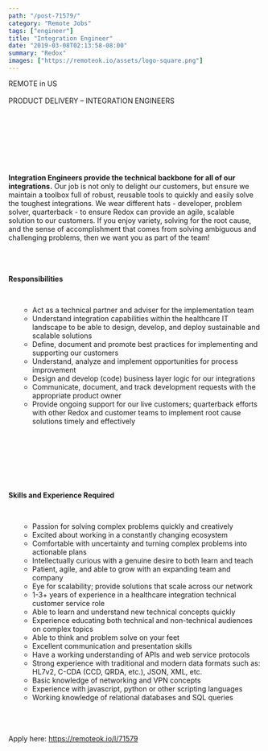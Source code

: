 ```yaml
---
path: "/post-71579/"
category: "Remote Jobs"
tags: ["engineer"]
title: "Integration Engineer"
date: "2019-03-08T02:13:58-08:00"
summary: "Redox"
images: ["https://remoteok.io/assets/logo-square.png"]
---
```


REMOTE in US<br /><br />PRODUCT DELIVERY &ndash; INTEGRATION ENGINEERS<br /><br /><br /><br /><br /><br /><br /><br /><br /><strong>Integration Engineers provide the technical backbone for all of our integrations.</strong> Our job is not only to delight our customers, but ensure we maintain a toolbox full of robust, reusable tools to quickly and easily solve the toughest integrations. We wear different hats - developer, problem solver, quarterback - to ensure Redox can provide an agile, scalable solution to our customers. If you enjoy variety, solving for the root cause, and the sense of accomplishment that comes from solving ambiguous and challenging problems, then we want you as part of the team!<br /><br /><br /><br /><p><strong>Responsibilities</strong></p><br /><ul><ul><li>Act as a technical partner and adviser for the implementation team</li><li>Understand integration capabilities within the healthcare IT landscape to be able to design, develop, and deploy sustainable and scalable solutions</li><li>Define, document and promote best practices for implementing and supporting our customers</li><li>Understand, analyze and implement opportunities for process improvement</li><li>Design and develop (code) business layer logic for our integrations</li><li>Communicate, document, and track development requests with the appropriate product owner</li><li>Provide ongoing support for our live customers; quarterback efforts with other Redox and customer teams to implement root cause solutions timely and effectively</li></ul><br /></ul><br /><br /><br /><br /><br /><p><strong>Skills and Experience Required</strong></p><br /><ul><ul><li>Passion for solving complex problems quickly and creatively</li><li>Excited about working in a constantly changing ecosystem</li><li>Comfortable with uncertainty and turning complex problems into actionable plans</li><li>Intellectually curious with a genuine desire to both learn and teach</li><li>Patient, agile, and able to grow with an expanding team and company</li><li>Eye for scalability; provide solutions that scale across our network</li><li>1-3+ years of experience in a healthcare integration technical customer service role</li><li>Able to learn and understand new technical concepts quickly</li><li>Experience educating both technical and non-technical audiences on complex topics</li><li>Able to think and problem solve on your feet</li><li>Excellent communication and presentation skills</li><li>Have a working understanding of APIs and web service protocols</li><li>Strong experience with traditional and modern data formats such as: HL7v2, C-CDA (CCD, QRDA, etc.), JSON, XML, etc.</li><li>Basic knowledge of networking and VPN concepts</li><li>Experience with javascript, python or other scripting languages</li><li>Working knowledge of relational databases and SQL queries</li></ul><br /></ul>

<br/>
<br/>
Apply here: <A HREF="https://remoteok.io/l/71579">https://remoteok.io/l/71579</A>
